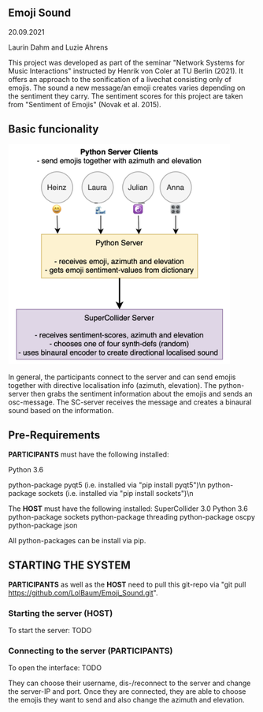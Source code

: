 ## Emoji Sound
20.09.2021

Laurin Dahm and Luzie Ahrens

This project was developed as part of the seminar "Network Systems for Music Interactions" instructed by Henrik von Coler at TU Berlin (2021). It offers an approach to the sonification of a livechat consisting only of emojis. The sound a new message/an emoji creates varies depending on the sentiment they carry. The sentiment scores for this project are taken from "Sentiment of Emojis" (Novak et al. 2015).
 
## Basic funcionality

<img src="other/program_flow.png" width="450"/>

In general, the participants connect to the server and can send emojis together with directive localisation info (azimuth, elevation). The python-server then grabs the sentiment information about the emojis and sends an osc-message. The SC-server receives the message and creates a binaural sound based on the information.


## Pre-Requirements
**PARTICIPANTS** must have the following installed:

Python 3.6

python-package pyqt5 (i.e. installed via "pip install pyqt5")\n
python-package sockets (i.e. installed via "pip install sockets")\n

The **HOST** must have the following installed:
SuperCollider 3.0
Python 3.6
python-package sockets
python-package threading
python-package oscpy
python-package json

All python-packages can be install via pip.

## STARTING THE SYSTEM

**PARTICIPANTS** as well as the **HOST** need to pull this git-repo via "git pull https://github.com/LolBaum/Emoji_Sound.git".

### Starting the server (HOST)
To start the server: TODO

### Connecting to the server (PARTICIPANTS)
To open the interface: TODO

They can choose their username, dis-/reconnect to the server and change the server-IP and port.
Once they are connected, they are able to choose the emojis they want to send and also change the azimuth and elevation.



